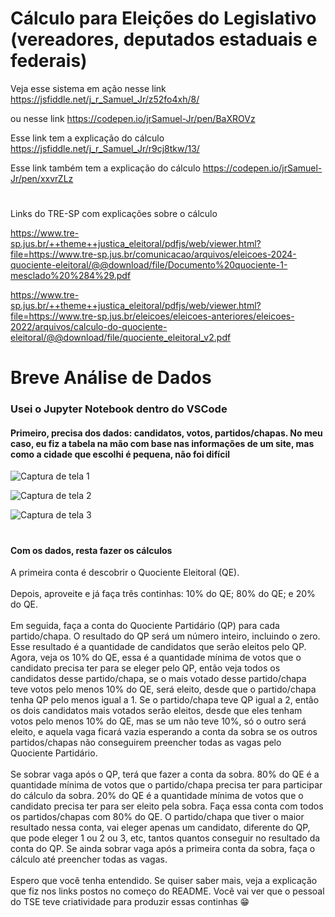 # Cálculo para Eleições do Legislativo (vereadores, deputados estaduais e federais)

Veja esse sistema em ação nesse link
https://jsfiddle.net/j_r_Samuel_Jr/z52fo4xh/8/

ou nesse link
https://codepen.io/jrSamuel-Jr/pen/BaXROVz

Esse link tem a explicação do cálculo
https://jsfiddle.net/j_r_Samuel_Jr/r9cj8tkw/13/

Esse link também tem a explicação do cálculo
https://codepen.io/jrSamuel-Jr/pen/xxvrZLz

#

Links do TRE-SP com explicações sobre o cálculo

https://www.tre-sp.jus.br/++theme++justica_eleitoral/pdfjs/web/viewer.html?file=https://www.tre-sp.jus.br/comunicacao/arquivos/eleicoes-2024-quociente-eleitoral/@@download/file/Documento%20quociente-1-mesclado%20%284%29.pdf

https://www.tre-sp.jus.br/++theme++justica_eleitoral/pdfjs/web/viewer.html?file=https://www.tre-sp.jus.br/eleicoes/eleicoes-anteriores/eleicoes-2022/arquivos/calculo-do-quociente-eleitoral/@@download/file/quociente_eleitoral_v2.pdf


#
#
# Breve Análise de Dados
### Usei o Jupyter Notebook dentro do VSCode
#### Primeiro, precisa dos dados: candidatos, votos, partidos/chapas. No meu caso, eu fiz a tabela na mão com base nas informações de um site, mas como a cidade que escolhi é pequena, não foi difícil

![Captura de tela 1](https://github.com/user-attachments/assets/80e65ae4-9a38-40c8-ae4d-212f0d422ee7)

![Captura de tela 2](https://github.com/user-attachments/assets/dc072371-5ea3-44f2-9d50-9f46e4605aed)

![Captura de tela 3](https://github.com/user-attachments/assets/19792f87-3848-4c37-98b3-e611f75623a1)


#
#### Com os dados, resta fazer os cálculos
A primeira conta é descobrir o Quociente Eleitoral (QE). <br/><br/>
Depois, aproveite e já faça três continhas: 10% do QE; 80% do QE; e 20% do QE. <br/><br/>
Em seguida, faça a conta do Quociente Partidário (QP) para cada partido/chapa. O resultado do QP será um número inteiro, incluindo o zero. Esse resultado é a quantidade de candidatos que serão eleitos pelo QP. Agora, veja os 10% do QE, essa é a quantidade mínima de votos que o candidato precisa ter para se eleger pelo QP, então veja todos os candidatos desse partido/chapa, se o mais votado desse partido/chapa teve votos pelo menos 10% do QE, será eleito, desde que o partido/chapa tenha QP pelo menos igual a 1. Se o partido/chapa teve QP igual a 2, então os dois candidatos mais votados serão eleitos, desde que eles tenham votos pelo menos 10% do QE, mas se um não teve 10%, só o outro será eleito, e aquela vaga ficará vazia esperando a conta da sobra se os outros partidos/chapas não conseguirem preencher todas as vagas pelo Quociente Partidário. <br/><br/>
Se sobrar vaga após o QP, terá que fazer a conta da sobra. 80% do QE é a quantidade mínima de votos que o partido/chapa precisa ter para participar do cálculo da sobra. 20% do QE é a quantidade mínima de votos que o candidato precisa ter para ser eleito pela sobra. Faça essa conta com todos os partidos/chapas com 80% do QE. O partido/chapa que tiver o maior resultado nessa conta, vai eleger apenas um candidato, diferente do QP, que pode eleger 1 ou 2 ou 3, etc, tantos quantos conseguir no resultado da conta do QP. Se ainda sobrar vaga após a primeira conta da sobra, faça o cálculo até preencher todas as vagas. <br/><br/>
Espero que você tenha entendido. Se quiser saber mais, veja a explicação que fiz nos links postos no começo do README. Você vai ver que o pessoal do TSE teve criatividade para produzir essas continhas 😁
#
